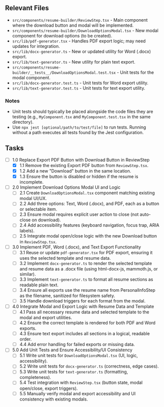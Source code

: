 ## Relevant Files

- `src/components/resume-builder/ReviewStep.tsx` - Main component where the download button and modal will be implemented.
- `src/components/resume-builder/DownloadOptionsModal.tsx` - New modal component for download options (to be created).
- `src/lib/pdf-generator.tsx` - Handles PDF export logic; may need updates for integration.
- `src/lib/docx-generator.ts` - New or updated utility for Word (.docx) export.
- `src/lib/text-generator.ts` - New utility for plain text export.
- `src/components/resume-builder/__tests__/DownloadOptionsModal.test.tsx` - Unit tests for the modal component.
- `src/lib/docx-generator.test.ts` - Unit tests for Word export utility.
- `src/lib/text-generator.test.ts` - Unit tests for text export utility.

### Notes

- Unit tests should typically be placed alongside the code files they are testing (e.g., `MyComponent.tsx` and `MyComponent.test.tsx` in the same directory).
- Use `npx jest [optional/path/to/test/file]` to run tests. Running without a path executes all tests found by the Jest configuration.

## Tasks

- [ ] 1.0 Replace Export PDF Button with Download Button in ReviewStep
  - [x] 1.1 Remove the existing Export PDF button from `ReviewStep.tsx`.
  - [x] 1.2 Add a new "Download" button in the same location.
  - [x] 1.3 Ensure the button is disabled or hidden if the resume is incomplete.

- [ ] 2.0 Implement Download Options Modal UI and Logic
  - [ ] 2.1 Create `DownloadOptionsModal.tsx` component matching existing modal UI/UX.
  - [ ] 2.2 Add three options: Text, Word (.docx), and PDF, each as a button or selectable item.
  - [ ] 2.3 Ensure modal requires explicit user action to close (not auto-close on download).
  - [ ] 2.4 Add accessibility features (keyboard navigation, focus trap, ARIA labels).
  - [ ] 2.5 Integrate modal open/close logic with the new Download button in `ReviewStep.tsx`.

- [ ] 3.0 Implement PDF, Word (.docx), and Text Export Functionality
  - [ ] 3.1 Reuse or update `pdf-generator.tsx` for PDF export, ensuring it uses the selected template and resume data.
  - [ ] 3.2 Implement `docx-generator.ts` to render the selected template and resume data as a .docx file (using html-docx-js, mammoth.js, or similar).
  - [ ] 3.3 Implement `text-generator.ts` to format all resume sections as readable plain text.
  - [ ] 3.4 Ensure all exports use the resume name from PersonalInfoStep as the filename, sanitized for filesystem safety.
  - [ ] 3.5 Handle download triggers for each format from the modal.

- [ ] 4.0 Integrate Modal and Export Logic with Resume Data and Template
  - [ ] 4.1 Pass all necessary resume data and selected template to the modal and export utilities.
  - [ ] 4.2 Ensure the correct template is rendered for both PDF and Word exports.
  - [ ] 4.3 Ensure text export includes all sections in a logical, readable order.
  - [ ] 4.4 Add error handling for failed exports or missing data.

- [ ] 5.0 Add Unit Tests and Ensure Accessibility/UI Consistency
  - [ ] 5.1 Write unit tests for `DownloadOptionsModal.tsx` (UI, logic, accessibility).
  - [ ] 5.2 Write unit tests for `docx-generator.ts` (correctness, edge cases).
  - [ ] 5.3 Write unit tests for `text-generator.ts` (formatting, completeness).
  - [ ] 5.4 Test integration with `ReviewStep.tsx` (button state, modal open/close, export triggers).
  - [ ] 5.5 Manually verify modal and export accessibility and UI consistency with existing modals. 